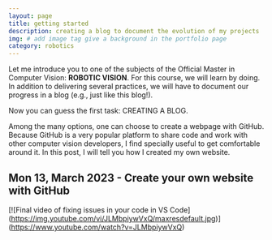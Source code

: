 ```yaml
---
layout: page
title: getting started
description: creating a blog to document the evolution of my projects
img: # add image tag give a background in the portfolio page
category: robotics
---
```


Let me introduce you to one of the subjects of the Official Master in Computer Vision: **ROBOTIC VISION**. For this course, we will learn by doing. In addition to delivering several practices, we will have to document our progress in a blog (e.g., just like this blog!).

Now you can guess the first task: CREATING A BLOG.

Among the many options, one can choose to create a webpage with GitHub. Because GitHub is a very popular platform to share code and work with other computer vision developers, I find specially useful to get comfortable around it. In this post, I will tell you how I created my own website.

## Mon 13, March 2023 - Create your own website with GitHub

[![Final video of fixing issues in your code in VS Code]
(https://img.youtube.com/vi/JLMbpiywVxQ/maxresdefault.jpg)]
(https://www.youtube.com/watch?v=JLMbpiywVxQ)


